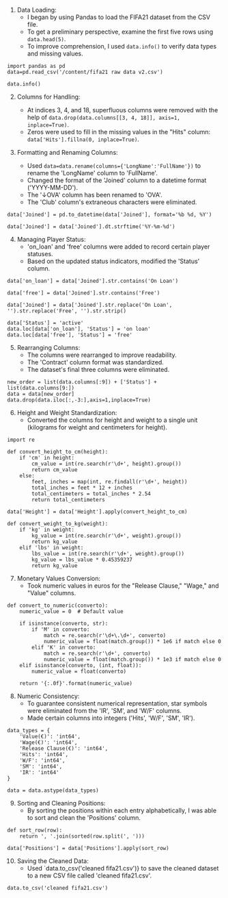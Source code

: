 1. Data Loading:
   - I began by using Pandas to load the FIFA21 dataset from the CSV file.
   - To get a preliminary perspective, examine the first five rows using `data.head(5)`.
   - To improve comprehension, I used `data.info()` to verify data types and missing values.
```
import pandas as pd
data=pd.read_csv('/content/fifa21 raw data v2.csv')

```

```
data.info()
```
2. Columns for Handling:
   - At indices 3, 4, and 18, superfluous columns were removed with the help of `data.drop(data.columns[[3, 4, 18]], axis=1, inplace=True)`.
   - Zeros were used to fill in the missing values in the "Hits" column: `data['Hits'].fillna(0, inplace=True)`.

3. Formatting and Renaming Columns:
   - Used `data=data.rename(columns={'LongName':'FullName'})` to rename the 'LongName' column to 'FullName'.
   - Changed the format of the 'Joined' column to a datetime format ('YYYY-MM-DD').
   - The '↓OVA' column has been renamed to 'OVA'.
   - The 'Club' column's extraneous characters were eliminated.
  
```
data['Joined'] = pd.to_datetime(data['Joined'], format='%b %d, %Y')

data['Joined'] = data['Joined'].dt.strftime('%Y-%m-%d')
```


4. Managing Player Status:
   - 'on_loan' and 'free' columns were added to record certain player statuses.
   - Based on the updated status indicators, modified the 'Status' column.
  
```
data['on_loan'] = data['Joined'].str.contains('On Loan')

data['free'] = data['Joined'].str.contains('Free')

data['Joined'] = data['Joined'].str.replace('On Loan', '').str.replace('Free', '').str.strip()

data['Status'] = 'active'
data.loc[data['on_loan'], 'Status'] = 'on loan'
data.loc[data['free'], 'Status'] = 'free'
```

5. Rearranging Columns:
   - The columns were rearranged to improve readability.
   - The 'Contract' column format was standardized.
   - The dataset's final three columns were eliminated.

```
new_order = list(data.columns[:9]) + ['Status'] + list(data.columns[9:])
data = data[new_order]
data.drop(data.iloc[:,-3:],axis=1,inplace=True)
```

6. Height and Weight Standardization:
    - Converted the columns for height and weight to a single unit (kilograms for weight and centimeters for height).
  
```
import re

def convert_height_to_cm(height):
    if 'cm' in height:
        cm_value = int(re.search(r'\d+', height).group())
        return cm_value
    else:
        feet, inches = map(int, re.findall(r'\d+', height))
        total_inches = feet * 12 + inches
        total_centimeters = total_inches * 2.54
        return total_centimeters

data['Height'] = data['Height'].apply(convert_height_to_cm)
```
```
def convert_weight_to_kg(weight):
    if 'kg' in weight:
        kg_value = int(re.search(r'\d+', weight).group())
        return kg_value
    elif 'lbs' in weight:
        lbs_value = int(re.search(r'\d+', weight).group())
        kg_value = lbs_value * 0.45359237
        return kg_value
```

7. Monetary Values Conversion:
   - Took numeric values in euros for the "Release Clause," "Wage," and "Value" columns.

```
def convert_to_numeric(converto):
    numeric_value = 0  # Default value

    if isinstance(converto, str):
        if 'M' in converto:
            match = re.search(r'\d+\.\d+', converto)
            numeric_value = float(match.group()) * 1e6 if match else 0
        elif 'K' in converto:
            match = re.search(r'\d+', converto)
            numeric_value = float(match.group()) * 1e3 if match else 0
    elif isinstance(converto, (int, float)):
        numeric_value = float(converto)

    return '{:.0f}'.format(numeric_value)
```

8. Numeric Consistency:
   - To guarantee consistent numerical representation, star symbols were eliminated from the 'IR', 'SM', and 'W/F' columns.
   - Made certain columns into integers ('Hits', 'W/F', 'SM', 'IR').

```
data_types = {
    'Value(€)': 'int64',
    'Wage(€)': 'int64',
    'Release Clause(€)': 'int64',
    'Hits': 'int64',
    'W/F': 'int64',
    'SM': 'int64',
    'IR': 'int64'
}

data = data.astype(data_types)
```

9. Sorting and Cleaning Positions:
    - By sorting the positions within each entry alphabetically, I was able to sort and clean the 'Positions' column.

```
def sort_row(row):
    return ', '.join(sorted(row.split(', ')))

data['Positions'] = data['Positions'].apply(sort_row)
```

10. Saving the Cleaned Data:
    - Used `data.to_csv('cleaned fifa21.csv')} to save the cleaned dataset to a new CSV file called 'cleaned fifa21.csv'.

```
data.to_csv('cleaned fifa21.csv')
```
